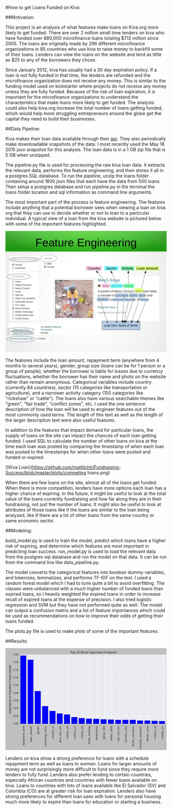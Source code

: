 #How to get Loans Funded on Kiva

##Motivation: 

This project is an analysis of what features make loans on Kiva.org more likely to get funded. There are over 2 million small time lenders on kiva who have funded over 880,000 microfinance loans totaling $712 million since 2005. The loans are originally made by 296 different microfinance organizations in 85 countries who use kiva to raise money to backfill some of their loans. Lenders can view the loans on the website and lend as little as $25 to any of the borrowers they chose.

Since January 2012, kiva has usually had a 30 day expiration policy. If a loan is not fully funded in that time, the lenders are refunded and the microfinance organization does not receive any money. This is similar to the funding model used on kickstarter where projects do not receive any money unless they are fully funded. Because of the risk of loan expiration, it is important for the microfinance organizations to understand the characteristics that make loans more likely to get funded. The analysis could also help kiva.org increase the total number of loans getting funded, which would help more struggling entrepreneurs around the globe get the capital they need to build their businesses.

##Data Pipeline:

Kiva makes their loan data available through their [api](http://build.kiva.org/). They also periodically make downloadable snapshots of the data. I most recently used the May 18 2015 json snapshot for this analysis. The loan data is in a 1 GB zip file that is 5 GB when unzipped. 

The pipeline.py file is used for processing the raw kiva loan data. It extracts the relevant data, performs the feature engineering, and then stores it all in a postgres SQL database. To run the pipeline, unzip the loans folder containing around 1800 json files that each have the data from 500 loans. Then setup a postgres database and run pipeline.py in the terminal the loans folder location and sql information as command line arguments. 

The most important part of the process is feature engineering. The features include anything that a potential borrower sees when viewing a loan on kiva org that they can use to decide whether or not to loan to a particular individual. A typical view of a loan from the kiva website is pictured below with some of the important features highlighted.

![Kiva Loan](https://github.com/mattlichti/Fundraising-Success/blob/master/img/feature_engineering.jpg)

 The features include the loan amount, repayment term (anywhere from 4 months to several years), gender, group size (loans can be for 1 person or a group of people), whether the borrower is liable for losses due to currency fluctuations, whether the borrower has their name and photo on the website rather than remain anonymous. Categorical variables include country (currently 84 countries), sector (15 categories like transportation or agriculture), and a narrower activity category (150 categories like "rickshaw" or "cattle"). The loans also have various searchable themes like "green", "fair trade", "conflict zones", etc. I used the one sentence description of how the loan will be used to engineer features out of the most commonly used terms. The length of this text as well as the length of the larger description text were also useful features. 

In addition to the features that impact demand for particular loans, the supply of loans on the site can impact the chances of each loan getting funded. I used SQL to calculate the number of other loans on kiva at the time each loan was posted by comparing the timestamp of when each loan was posted to the timestamps for when other loans were posted and funded or expired.

![Kiva Loan](https://github.com/mattlichti/Fundraising-Success/blob/master/plots/competing loans.png)

When there are few loans on the site, almost all of the loans get funded. When there is more competition, lenders have more options each loan has a higher chance of expiring. In the future, it might be useful to look at the total value of the loans currently fundraising and how far along they are in their fundraising, not just the number of loans. It might also be useful to look at attributes of those loans like if the loans are similar to the loan being analyzed, like if there are a lot of other loans from the same country or same economic sector.

##Modeling:

build_model.py is used to train the model, predict which loans have a higher risk of expiring, and determine which features are most important in predicting loan success. run_model.py is used to load the relevant data from the postgres sql database and run the model on that data. It can be run from the command line like data_pipeline.py. 

The model converts the categorical features into boolean dummy variables, and tokenizes, lemmatizes, and performs TF-IDF on the text. I used a random forest model which I had to tune quite a bit to avoid overfitting. The classes were unbalanced with a much higher number of funded loans than expired loans, so I heavily weighted the expired loans in order to increase recall of expired loans at the expense of precision. I also tried logistic regression and SVM but they have not performed quite as well. The model can output a confusion matrix and a list of feature importances which could be used as recommendations on how to improve their odds of getting their loans funded. 

The plots.py file is used to make plots of some of the important features.

##Results:

![Feature Importance](https://github.com/mattlichti/Fundraising-Success/blob/master/plots/feature_importance.png)

Lenders on kiva show a strong preference for loans with a schedule repayment term as well as loans to women. Loans for larger amounts of money are not surprisingly more difficult to fund since they require more lenders to fully fund. Lenders also prefer lending to certain countries, especially African countries and countries with fewer loans available on kiva. Loans to countries with lots of loans available like El Salvador (SV) and Colombia (CO) are at greater risk for loan expiration. Lenders also have strong preferences for different loan uses with loans for personal housing much more likely to expire than loans for education or starting a business.